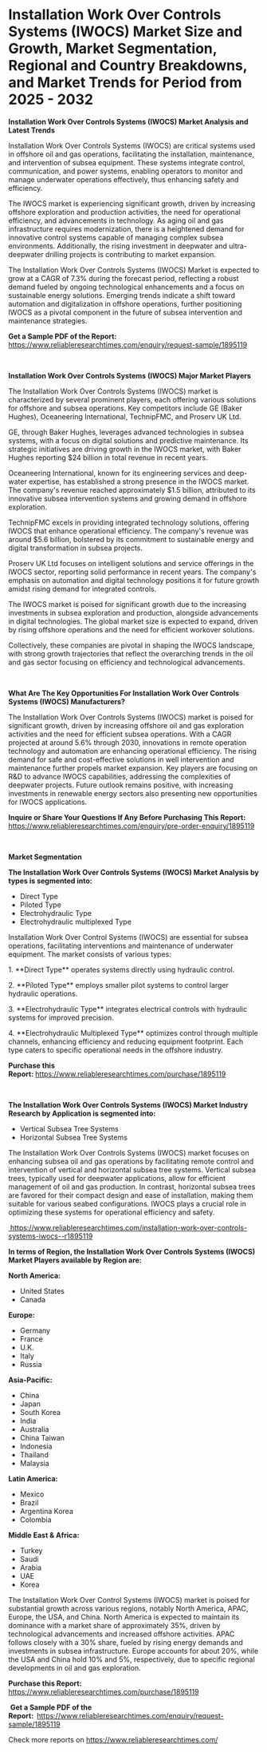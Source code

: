 <p><h1>Installation Work Over Controls Systems (IWOCS) Market Size and Growth, Market Segmentation, Regional and Country Breakdowns, and Market Trends for Period from 2025 -  2032</h1></p><p><strong>Installation Work Over Controls Systems (IWOCS) Market Analysis and Latest Trends</strong></p>
<p><p>Installation Work Over Controls Systems (IWOCS) are critical systems used in offshore oil and gas operations, facilitating the installation, maintenance, and intervention of subsea equipment. These systems integrate control, communication, and power systems, enabling operators to monitor and manage underwater operations effectively, thus enhancing safety and efficiency.</p><p>The IWOCS market is experiencing significant growth, driven by increasing offshore exploration and production activities, the need for operational efficiency, and advancements in technology. As aging oil and gas infrastructure requires modernization, there is a heightened demand for innovative control systems capable of managing complex subsea environments. Additionally, the rising investment in deepwater and ultra-deepwater drilling projects is contributing to market expansion.</p><p>The Installation Work Over Controls Systems (IWOCS) Market is expected to grow at a CAGR of 7.3% during the forecast period, reflecting a robust demand fueled by ongoing technological enhancements and a focus on sustainable energy solutions. Emerging trends indicate a shift toward automation and digitalization in offshore operations, further positioning IWOCS as a pivotal component in the future of subsea intervention and maintenance strategies.</p></p>
<p><strong>Get a Sample PDF of the Report:&nbsp;</strong> <a href="https://www.reliableresearchtimes.com/enquiry/request-sample/1895119?utm_campaign=2934&utm_medium=2&utm_source=Github&utm_content=ia&utm_term=28032025&utm_id=installation-work-over-controls-systems-iwocs">https://www.reliableresearchtimes.com/enquiry/request-sample/1895119</a></p>
<p>&nbsp;</p>
<p><strong>Installation Work Over Controls Systems (IWOCS) Major Market Players</strong></p>
<p><p>The Installation Work Over Controls Systems (IWOCS) market is characterized by several prominent players, each offering various solutions for offshore and subsea operations. Key competitors include GE (Baker Hughes), Oceaneering International, TechnipFMC, and Proserv UK Ltd.</p><p>GE, through Baker Hughes, leverages advanced technologies in subsea systems, with a focus on digital solutions and predictive maintenance. Its strategic initiatives are driving growth in the IWOCS market, with Baker Hughes reporting $24 billion in total revenue in recent years.</p><p>Oceaneering International, known for its engineering services and deep-water expertise, has established a strong presence in the IWOCS market. The company's revenue reached approximately $1.5 billion, attributed to its innovative subsea intervention systems and growing demand in offshore exploration.</p><p>TechnipFMC excels in providing integrated technology solutions, offering IWOCS that enhance operational efficiency. The company's revenue was around $5.6 billion, bolstered by its commitment to sustainable energy and digital transformation in subsea projects. </p><p>Proserv UK Ltd focuses on intelligent solutions and service offerings in the IWOCS sector, reporting solid performance in recent years. The company's emphasis on automation and digital technology positions it for future growth amidst rising demand for integrated controls.</p><p>The IWOCS market is poised for significant growth due to the increasing investments in subsea exploration and production, alongside advancements in digital technologies. The global market size is expected to expand, driven by rising offshore operations and the need for efficient workover solutions.</p><p>Collectively, these companies are pivotal in shaping the IWOCS landscape, with strong growth trajectories that reflect the overarching trends in the oil and gas sector focusing on efficiency and technological advancements.</p></p>
<p>&nbsp;</p>
<p><strong>What Are The Key Opportunities For Installation Work Over Controls Systems (IWOCS) Manufacturers?</strong></p>
<p><p>The Installation Work Over Controls Systems (IWOCS) market is poised for significant growth, driven by increasing offshore oil and gas exploration activities and the need for efficient subsea operations. With a CAGR projected at around 5.6% through 2030, innovations in remote operation technology and automation are enhancing operational efficiency. The rising demand for safe and cost-effective solutions in well intervention and maintenance further propels market expansion. Key players are focusing on R&D to advance IWOCS capabilities, addressing the complexities of deepwater projects. Future outlook remains positive, with increasing investments in renewable energy sectors also presenting new opportunities for IWOCS applications.</p></p>
<p><strong>Inquire or Share Your Questions If Any Before Purchasing This Report:</strong> <a href="https://www.reliableresearchtimes.com/enquiry/pre-order-enquiry/1895119?utm_campaign=2934&utm_medium=2&utm_source=Github&utm_content=ia&utm_term=28032025&utm_id=installation-work-over-controls-systems-iwocs">https://www.reliableresearchtimes.com/enquiry/pre-order-enquiry/1895119</a></p>
<p>&nbsp;</p>
<p><strong>Market Segmentation</strong></p>
<p><strong>The Installation Work Over Controls Systems (IWOCS) Market Analysis by types is segmented into:</strong></p>
<p><ul><li>Direct Type</li><li>Piloted Type</li><li>Electrohydraulic Type</li><li>Electrohydraulic multiplexed Type</li></ul></p>
<p><p>Installation Work Over Control Systems (IWOCS) are essential for subsea operations, facilitating interventions and maintenance of underwater equipment. The market consists of various types: </p><p>1. **Direct Type** operates systems directly using hydraulic control.</p><p>2. **Piloted Type** employs smaller pilot systems to control larger hydraulic operations.</p><p>3. **Electrohydraulic Type** integrates electrical controls with hydraulic systems for improved precision.</p><p>4. **Electrohydraulic Multiplexed Type** optimizes control through multiple channels, enhancing efficiency and reducing equipment footprint. Each type caters to specific operational needs in the offshore industry.</p></p>
<p><strong>Purchase this Report:&nbsp;</strong><a href="https://www.reliableresearchtimes.com/purchase/1895119?utm_campaign=2934&utm_medium=2&utm_source=Github&utm_content=ia&utm_term=28032025&utm_id=installation-work-over-controls-systems-iwocs">https://www.reliableresearchtimes.com/purchase/1895119</a></p>
<p>&nbsp;</p>
<p><strong>The Installation Work Over Controls Systems (IWOCS) Market Industry Research by Application is segmented into:</strong></p>
<p><ul><li>Vertical Subsea Tree Systems</li><li>Horizontal Subsea Tree Systems</li></ul></p>
<p><p>The Installation Work Over Controls Systems (IWOCS) market focuses on enhancing subsea oil and gas operations by facilitating remote control and intervention of vertical and horizontal subsea tree systems. Vertical subsea trees, typically used for deepwater applications, allow for efficient management of oil and gas production. In contrast, horizontal subsea trees are favored for their compact design and ease of installation, making them suitable for various seabed configurations. IWOCS plays a crucial role in optimizing these systems for operational efficiency and safety.</p></p>
<p><a href="https://www.reliableresearchtimes.com/installation-work-over-controls-systems-iwocs--r1895119?utm_campaign=2934&utm_medium=2&utm_source=Github&utm_content=ia&utm_term=28032025&utm_id=installation-work-over-controls-systems-iwocs">&nbsp;https://www.reliableresearchtimes.com/installation-work-over-controls-systems-iwocs--r1895119</a></p>
<p><strong>In terms of Region, the Installation Work Over Controls Systems (IWOCS) Market Players available by Region are:</strong></p>
<p>
    <p> <strong> North America: </strong>
        <ul>
            <li>United States</li>
            <li>Canada</li>
        </ul>
        </p> 
    <p> <strong> Europe: </strong>
        <ul>
            <li>Germany</li>
            <li>France</li>
            <li>U.K.</li>
            <li>Italy</li>
            <li>Russia</li>
        </ul>
        </p> 
    <p> <strong> Asia-Pacific: </strong>
        <ul>
            <li>China</li>
            <li>Japan</li>
            <li>South Korea</li>
            <li>India</li>
            <li>Australia</li>
            <li>China Taiwan</li>
            <li>Indonesia</li>
            <li>Thailand</li>
            <li>Malaysia</li>
        </ul>
        </p> 
    <p> <strong> Latin America: </strong>
        <ul>
            <li>Mexico</li>
            <li>Brazil</li>
            <li>Argentina Korea</li>
            <li>Colombia</li>
        </ul>
        </p> 
    <p> <strong> Middle East & Africa: </strong>
        <ul>
            <li>Turkey</li>
            <li>Saudi</li>
            <li>Arabia</li>
            <li>UAE</li>
            <li>Korea</li>
        </ul>
    </p>
    </p>
<p><p>The Installation Work Over Control Systems (IWOCS) market is poised for substantial growth across various regions, notably North America, APAC, Europe, the USA, and China. North America is expected to maintain its dominance with a market share of approximately 35%, driven by technological advancements and increased offshore activities. APAC follows closely with a 30% share, fueled by rising energy demands and investments in subsea infrastructure. Europe accounts for about 20%, while the USA and China hold 10% and 5%, respectively, due to specific regional developments in oil and gas exploration.</p></p>
<p><strong>Purchase this Report: </strong><a href="https://www.reliableresearchtimes.com/purchase/1895119?utm_campaign=2934&utm_medium=2&utm_source=Github&utm_content=ia&utm_term=28032025&utm_id=installation-work-over-controls-systems-iwocs">https://www.reliableresearchtimes.com/purchase/1895119</a></p>
<p>&nbsp;<strong>Get a Sample PDF of the Report:&nbsp;&nbsp;</strong><a href="https://www.reliableresearchtimes.com/enquiry/request-sample/1895119?utm_campaign=2934&utm_medium=2&utm_source=Github&utm_content=ia&utm_term=28032025&utm_id=installation-work-over-controls-systems-iwocs">https://www.reliableresearchtimes.com/enquiry/request-sample/1895119</a></p>
<p><strong></strong></p>
<p>Check more reports on <a href="https://www.reliableresearchtimes.com/?utm_campaign=2934&utm_medium=2&utm_source=Github&utm_content=ia&utm_term=28032025&utm_id=installation-work-over-controls-systems-iwocs">https://www.reliableresearchtimes.com/</a></p>